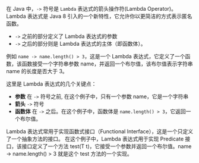 在 Java 中，`->` 符号是 `Lambda` 表达式的箭头操作符(Lambda Operator)。Lambda 表达式是 Java 8 引入的一个新特性，它允许你以更简洁的方式表示匿名函数。

- `->` 之前的部分定义了 Lambda 表达式的参数
- `->` 之后的部分则是 Lambda 表达式的主体（即函数体）。

例如 `name -> name.length() > 3`，这是一个 Lambda 表达式，它定义了一个函数，该函数接受一个字符串参数 name，并返回一个布尔值，该布尔值表示字符串 name 的长度是否大于 3。

这里是 Lambda 表达式的几个关键点：

- **参数** 在 `->` 符号之前, 在这个例子中，只有一个参数 name，它是一个字符串
- **箭头** `->` 符号
- **函数体** 在 `->` 之后。在这个例子中，函数体是 `name.length() > 3`，它返回一个布尔值。

Lambda 表达式常用于实现函数式接口（Functional Interface），这是一个只定义了一个抽象方法的接口。
在这个例子中，Lambda 表达式用于实现 Predicate<String> 接口，该接口定义了一个方法 test(T t)，它接受一个参数并返回一个布尔值。name -> name.length() > 3 就是这个 test 方法的一个实现。 
